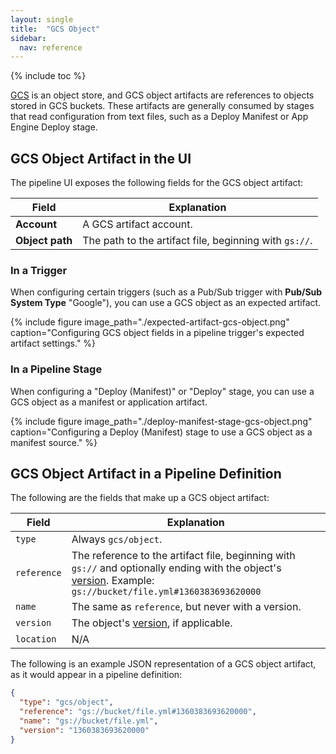 ```yaml
---
layout: single
title:  "GCS Object"
sidebar:
  nav: reference
---
```


{% include toc %}

[GCS](https://cloud.google.com/storage/) is an object store, and GCS object
artifacts are references to objects stored in GCS buckets. These artifacts are
generally consumed by stages that read configuration from text files, such as a
Deploy Manifest or App Engine Deploy stage.

## GCS Object Artifact in the UI

The pipeline UI exposes the following fields for the GCS object artifact:

<table>
  <thead>
    <tr>
      <th>Field</th>
      <th>Explanation</th>
    </tr>
  </thead>
  <tbody>
    <tr>
      <td><strong>Account</strong></td>
      <td>A GCS artifact account.</td>
    </tr>
    <tr>
      <td><strong>Object path</strong></td>
      <td>The path to the artifact file, beginning with <code>gs://</code>.</td>
    </tr>
  </tbody>
</table>

### In a Trigger

When configuring certain triggers (such as a Pub/Sub trigger with __Pub/Sub
System Type__ "Google"), you can use a GCS object as an expected artifact.

{%
  include
  figure
  image_path="./expected-artifact-gcs-object.png"
  caption="Configuring GCS object fields in a pipeline trigger's expected
           artifact settings."
%}

### In a Pipeline Stage

When configuring a "Deploy (Manifest)" or "Deploy" stage, you can use a GCS
object as a manifest or application artifact.

{%
  include
  figure
  image_path="./deploy-manifest-stage-gcs-object.png"
  caption="Configuring a Deploy (Manifest) stage to use a GCS object as a
           manifest source."
%}

## GCS Object Artifact in a Pipeline Definition

The following are the fields that make up a GCS object artifact:

| Field | Explanation |
|-|-----------|
| `type` | Always `gcs/object`. |
| `reference` | The reference to the artifact file, beginning with `gs://` and optionally ending with the object's [version](https://cloud.google.com/storage/docs/gsutil/addlhelp/ObjectVersioningandConcurrencyControl). Example: `gs://bucket/file.yml#1360383693620000` |
| `name` | The same as `reference`, but never with a version. |
| `version` | The object's [version](https://cloud.google.com/storage/docs/gsutil/addlhelp/ObjectVersioningandConcurrencyControl), if applicable. |
| `location` | N/A |

The following is an example JSON representation of a GCS object artifact, as it
would appear in a pipeline definition:

```json
{
  "type": "gcs/object",
  "reference": "gs://bucket/file.yml#1360383693620000",
  "name": "gs://bucket/file.yml",
  "version": "1360383693620000"
}
```
